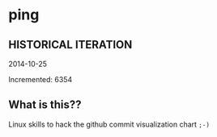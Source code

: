 # ping

## HISTORICAL ITERATION
2014-10-25

Incremented: 6354

## What is this?? 
Linux skills to hack the github commit visualization chart `;-)`
